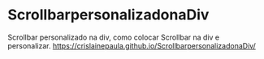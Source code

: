 # ScrollbarpersonalizadonaDiv
Scrollbar personalizado na div, como colocar Scrollbar na div e personalizar.
https://crislainepaula.github.io/ScrollbarpersonalizadonaDiv/
